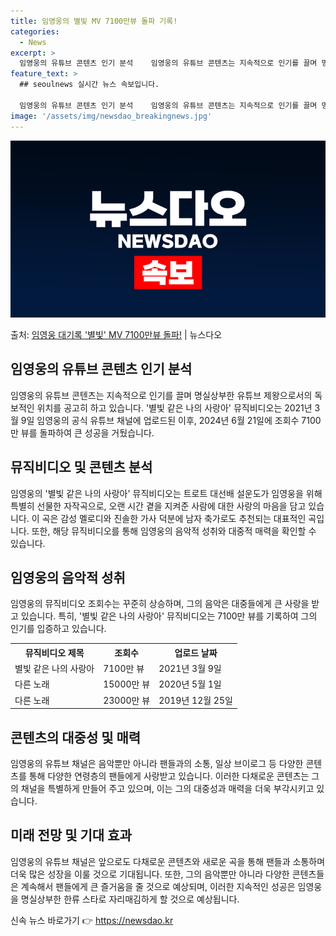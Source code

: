 ```yaml
---
title: 임영웅의 별빛 MV 7100만뷰 돌파 기록!
categories:
  - News
excerpt: >
  임영웅의 유튜브 콘텐츠 인기 분석    임영웅의 유튜브 콘텐츠는 지속적으로 인기를 끌며 명실상부한 유튜브 제…
feature_text: >
  ## seoulnews 실시간 뉴스 속보입니다.

  임영웅의 유튜브 콘텐츠 인기 분석    임영웅의 유튜브 콘텐츠는 지속적으로 인기를 끌며 명실상부한 유튜브 제…
image: '/assets/img/newsdao_breakingnews.jpg'
---
```


![뉴스다오 속보](/assets/img/newsdao_breakingnews.jpg)

<p>출처: <a href="https://newsdao.kr/4403" rel="dofollow">임영웅 대기록 '별빛' MV 7100만뷰 돌파!</a> | 뉴스다오</p>

<h2 data-ke-size="size26">임영웅의 유튜브 콘텐츠 인기 분석</h2>
임영웅의 유튜브 콘텐츠는 지속적으로 인기를 끌며 명실상부한 유튜브 제왕으로서의 독보적인 위치를 공고히 하고 있습니다. '별빛 같은 나의 사랑아' 뮤직비디오는 2021년 3월 9일 임영웅의 공식 유튜브 채널에 업로드된 이후, 2024년 6월 21일에 조회수 7100만 뷰를 돌파하여 큰 성공을 거뒀습니다.

<h2 data-ke-size="size26">뮤직비디오 및 콘텐츠 분석</h2>
임영웅의 '별빛 같은 나의 사랑아' 뮤직비디오는 트로트 대선배 설운도가 임영웅을 위해 특별히 선물한 자작곡으로, 오랜 시간 곁을 지켜준 사람에 대한 사랑의 마음을 담고 있습니다. 이 곡은 감성 멜로디와 진솔한 가사 덕분에 남자 축가로도 추천되는 대표적인 곡입니다. 또한, 해당 뮤직비디오를 통해 임영웅의 음악적 성취와 대중적 매력을 확인할 수 있습니다.

<h2 data-ke-size="size26">임영웅의 음악적 성취</h2>
임영웅의 뮤직비디오 조회수는 꾸준히 상승하며, 그의 음악은 대중들에게 큰 사랑을 받고 있습니다. 특히, '별빛 같은 나의 사랑아' 뮤직비디오는 7100만 뷰를 기록하여 그의 인기를 입증하고 있습니다.

<table>
    <tr>
        <th>뮤직비디오 제목</th>
        <th>조회수</th>
        <th>업로드 날짜</th>
    </tr>
    <tr>
        <td>별빛 같은 나의 사랑아</td>
        <td>7100만 뷰</td>
        <td>2021년 3월 9일</td>
    </tr>
    <tr>
        <td>다른 노래</td>
        <td>15000만 뷰</td>
        <td>2020년 5월 1일</td>
    </tr>
    <tr>
        <td>다른 노래</td>
        <td>23000만 뷰</td>
        <td>2019년 12월 25일</td>
    </tr>
</table>

<h2 data-ke-size="size26">콘텐츠의 대중성 및 매력</h2>
임영웅의 유튜브 채널은 음악뿐만 아니라 팬들과의 소통, 일상 브이로그 등 다양한 콘텐츠를 통해 다양한 연령층의 팬들에게 사랑받고 있습니다. 이러한 다채로운 콘텐츠는 그의 채널을 특별하게 만들어 주고 있으며, 이는 그의 대중성과 매력을 더욱 부각시키고 있습니다.

<h2 data-ke-size="size26">미래 전망 및 기대 효과</h2>
임영웅의 유튜브 채널은 앞으로도 다채로운 콘텐츠와 새로운 곡을 통해 팬들과 소통하며 더욱 많은 성장을 이룰 것으로 기대됩니다. 또한, 그의 음악뿐만 아니라 다양한 콘텐츠들은 계속해서 팬들에게 큰 즐거움을 줄 것으로 예상되며, 이러한 지속적인 성공은 임영웅을 명실상부한 한류 스타로 자리매김하게 할 것으로 예상됩니다. 

신속 뉴스 바로가기 👉 <a href="https://newsdao.kr" rel="dofollow">https://newsdao.kr</a>


